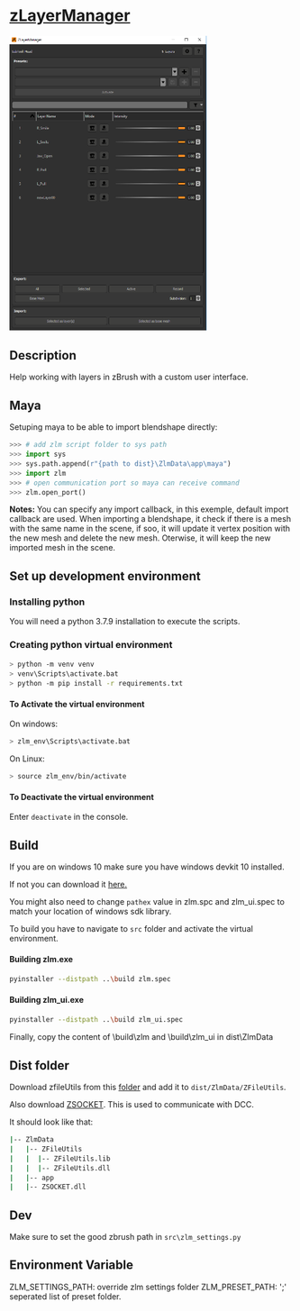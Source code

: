 # [zLayerManager](https://jonasouellet.github.io/zlayermanager/)

<img src="https://raw.githubusercontent.com/JonasOuellet/zlayermanager/master/docs/_images/zlm_all.png" width="350" alt="zLayerManager UI"/>

## Description

Help working with layers in zBrush with a custom user interface. 

## Maya

Setuping maya to be able to import blendshape directly:

```python
>>> # add zlm script folder to sys path
>>> import sys
>>> sys.path.append(r"{path to dist}\ZlmData\app\maya")
>>> import zlm
>>> # open communication port so maya can receive command
>>> zlm.open_port()
```

**Notes:** You can specify any import callback, in this exemple, default import callback are used.  When importing a blendshape, it check if there is a mesh with the same name in the scene, if soo, it will update it vertex position with the new mesh and delete the new mesh.  Oterwise, it will keep the new imported mesh in the scene.


## Set up development environment

### Installing python

You will need a python 3.7.9 installation to execute the scripts.

### Creating python virtual environment

```bash
> python -m venv venv
> venv\Scripts\activate.bat
> python -m pip install -r requirements.txt
```

#### To Activate the virtual environment

On windows:

```bash
> zlm_env\Scripts\activate.bat
```

On Linux:
```bash
> source zlm_env/bin/activate
```

#### To Deactivate the virtual environment

Enter `deactivate` in the console.



## Build

If you are on windows 10 make sure you have windows devkit 10 installed.

If not you can download it [here.](https://developer.microsoft.com/en-us/windows/downloads/windows-10-sdk)

You might also need to change `pathex` value in zlm.spc and zlm_ui.spec to match your location of windows sdk library.


To build you have to navigate to `src` folder and activate the virtual environment.

#### Building zlm.exe
```bash
pyinstaller --distpath ..\build zlm.spec
```

#### Building zlm_ui.exe
```bash
pyinstaller --distpath ..\build zlm_ui.spec
```

Finally, copy the content of \build\zlm and \build\zlm_ui in dist\ZlmData

## Dist folder

Download zfileUtils from this [folder](http://docs.pixologic.com/user-guide/customizing-zbrush/zscripting/zfileutils/) and add it to `dist/ZlmData/ZFileUtils`.  

Also download [ZSOCKET](https://github.com/JonasOuellet/zsocket).  This is used to communicate with DCC.


It should look like that:

```bash
|-- ZlmData
|   |-- ZFileUtils
|   |  |-- ZFileUtils.lib
|   |  |-- ZFileUtils.dll
|   |-- app
|   |-- ZSOCKET.dll
```

## Dev

Make sure to set the good zbrush path in `src\zlm_settings.py`


## Environment Variable

ZLM_SETTINGS_PATH: override zlm settings folder
ZLM_PRESET_PATH: ';' seperated list of preset folder.